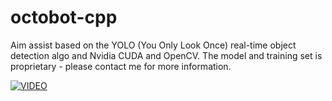 # octobot-cpp
Aim assist based on the YOLO (You Only Look Once) real-time object detection algo and Nvidia CUDA and OpenCV. The model and training set is proprietary - please contact me for more information.

[![VIDEO](https://youtu.be/Opgr3bG2NzE)](https://youtu.be/Opgr3bG2NzE)

